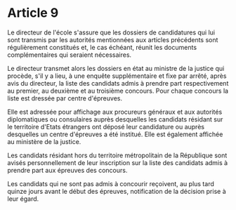 # Article 9

Le directeur de l'école s'assure que les dossiers de candidatures qui lui sont transmis par les autorités mentionnées aux articles précédents sont régulièrement constitués et, le cas échéant, réunit les documents complémentaires qui seraient nécessaires.

Le directeur transmet alors les dossiers en état au ministre de la justice qui procède, s'il y a lieu, à une enquête supplémentaire et fixe par arrêté, après avis du directeur, la liste des candidats admis à prendre part respectivement au premier, au deuxième et au troisième concours. Pour chaque concours la liste est dressée par centre d'épreuves.

Elle est adressée pour affichage aux procureurs généraux et aux autorités diplomatiques ou consulaires auprès desquelles les candidats résidant sur le territoire d'Etats étrangers ont déposé leur candidature ou auprès desquelles un centre d'épreuves a été institué. Elle est également affichée au ministère de la justice.

Les candidats résidant hors du territoire métropolitain de la République sont avisés personnellement de leur inscription sur la liste des candidats admis à prendre part aux épreuves des concours.

Les candidats qui ne sont pas admis à concourir reçoivent, au plus tard quinze jours avant le début des épreuves, notification de la décision prise à leur égard.
